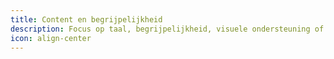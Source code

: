 ```yaml
---
title: Content en begrijpelijkheid
description: Focus op taal, begrijpelijkheid, visuele ondersteuning of jargon.
icon: align-center
---
```

